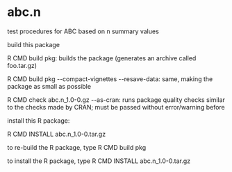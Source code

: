abc.n
=====
test procedures for ABC based on n summary values

build this package

R CMD build pkg: builds the package (generates an archive called foo.tar.gz)

R CMD build pkg --compact-vignettes --resave-data: same, making the package as small as possible

R CMD check abc.n_1.0-0.gz --as-cran: runs package quality checks similar to the checks made by CRAN; must be passed without error/warning before

install this R package:

R CMD INSTALL abc.n_1.0-0.tar.gz


to re-build the R package, type R CMD build pkg

to install the R package, type R CMD INSTALL  abc.n_1.0-0.tar.gz